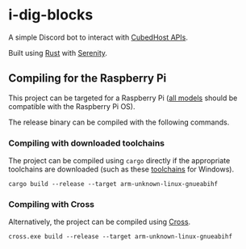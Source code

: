 # i-dig-blocks
A simple Discord bot to interact with [CubedHost APIs](https://github.com/CubedHost/prisma-api-docs).

Built using [Rust](https://www.rust-lang.org/) with [Serenity](https://github.com/serenity-rs/serenity).

## Compiling for the Raspberry Pi
This project can be targeted for a Raspberry Pi ([all models](https://www.raspberrypi.org/downloads/) should be compatible with the Raspberry Pi OS).

The release binary can be compiled with the following commands.
### Compiling with downloaded toolchains
The project can be compiled using `cargo` directly if the appropriate toolchains are downloaded (such as these [toolchains](https://gnutoolchains.com/raspberry/) for Windows).
```shell script
cargo build --release --target arm-unknown-linux-gnueabihf
```
### Compiling with Cross
Alternatively, the project can be compiled using [Cross](https://github.com/rust-embedded/cross).
```shell script
cross.exe build --release --target arm-unknown-linux-gnueabihf
```